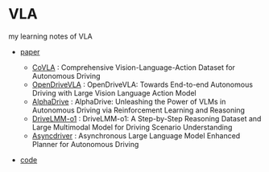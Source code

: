 # VLA
my learning notes of VLA <br>
- [paper][1]
  - [CoVLA][3] : Comprehensive Vision-Language-Action Dataset for Autonomous Driving
  - [OpenDriveVLA][4] : OpenDriveVLA: Towards End-to-end Autonomous Driving with Large Vision Language Action Model
  - [AlphaDrive][5] : AlphaDrive: Unleashing the Power of VLMs in Autonomous Driving via Reinforcement Learning and Reasoning
  - [DriveLMM-o1][6] : DriveLMM-o1: A Step-by-Step Reasoning Dataset and Large Multimodal Model for Driving Scenario Understanding
  - [Asyncdriver][7] : Asynchronous Large Language Model Enhanced  Planner for Autonomous Driving

- [code][2]


[1]:https://github.com/yuan-qi5/VLA/tree/main/paper
[2]:https://github.com/yuan-qi5/VLA/tree/main/code
[3]:https://github.com/yuan-qi5/VLA/blob/main/paper/CoVLA.md
[4]:https://github.com/yuan-qi5/VLA/blob/main/paper/OpenDriveVLA.md
[5]:https://github.com/yuan-qi5/VLA/blob/main/paper/AlphaDrive.md
[6]:https://github.com/yuan-qi5/VLA/blob/main/paper/DriveLMM-o1.md
[7]:https://github.com/yuan-qi5/VLA/blob/main/paper/Asyncdriver.md

